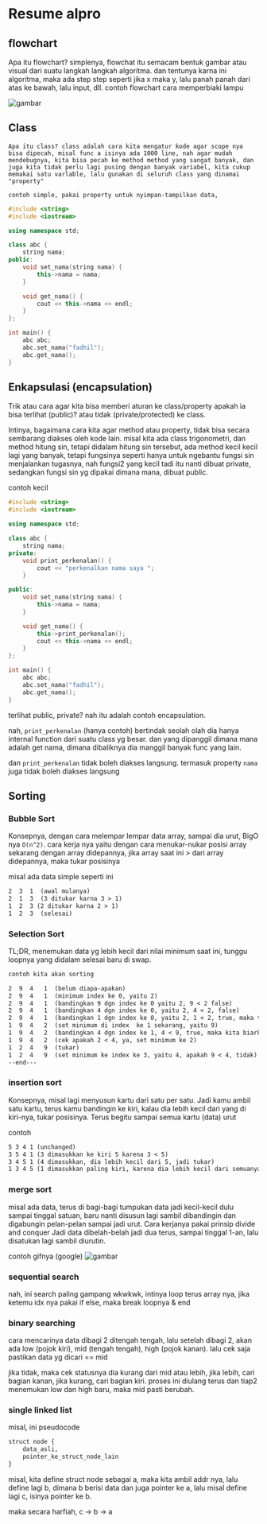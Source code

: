 # Resume alpro

## flowchart
Apa itu flowchart? simplenya, flowchat itu semacam bentuk gambar atau visual dari suatu langkah langkah algoritma. dan tentunya karna ini algoritma, maka ada step step seperti jika x maka y, lalu panah panah dari atas ke bawah, lalu input, dll. contoh flowchart cara memperbiaki lampu

![gambar](/assets/LampFlowchart.svg)

## Class
    Apa itu class? class adalah cara kita mengatur kode agar scope nya bisa dipecah, misal func a isinya ada 1000 line, nah agar mudah mendebugnya, kita bisa pecah ke method method yang sangat banyak, dan juga kita tidak perlu lagi pusing dengan banyak variabel, kita cukup memakai satu varlable, lalu gunakan di seluruh class yang dinamai "property"

    contoh simple, pakai property untuk nyimpan-tampilkan data,

```cpp
#include <string>
#include <iostream>

using namespace std;

class abc {
    string nama;
public:
    void set_nama(string nama) {
        this->nama = nama;
    }

    void get_nama() {
        cout << this->nama << endl;
    }
};

int main() {
    abc abc;
    abc.set_nama("fadhil");
    abc.get_nama();
}
```

## Enkapsulasi (encapsulation)
Trik atau cara agar kita bisa memberi aturan ke class/property apakah ia bisa terlihat (public)? atau tidak (private/protected) ke class.

Intinya, bagaimana cara kita agar method atau property, tidak bisa secara sembarang diakses oleh kode lain. misal kita ada class trigonometri, dan method hitung sin, tetapi didalam hitung sin tersebut, ada method kecil kecil lagi yang banyak, tetapi fungsinya seperti hanya untuk ngebantu fungsi sin menjalankan tugasnya, nah fungsi2 yang kecil tadi itu nanti dibuat private, sedangkan fungsi sin yg dipakai dimana mana, dibuat public.

contoh kecil

```cpp
#include <string>
#include <iostream>

using namespace std;

class abc {
    string nama;
private:
    void print_perkenalan() {
        cout << "perkenalkan nama saya ";
    }

public:
    void set_nama(string nama) {
        this->nama = nama;
    }

    void get_nama() {
        this->print_perkenalan();
        cout << this->nama << endl;
    }
};

int main() {
    abc abc;
    abc.set_nama("fadhil");
    abc.get_nama();
}
```

terlihat public, private? nah itu adalah contoh encapsulation.

nah, `print_perkenalan` (hanya contoh) bertindak seolah olah dia hanya internal function dari suatu class yg besar. dan yang dipanggil dimana mana adalah get nama, dimana dibaliknya dia manggil banyak func yang lain.

dan `print_perkenalan` tidak boleh diakses langsung. termasuk property `nama` juga tidak boleh diakses langsung

## Sorting
### Bubble Sort
Konsepnya, dengan cara melempar lempar data array, sampai dia urut, BigO nya `O(n^2)`. cara kerja nya yaitu dengan cara menukar-nukar posisi array sekarang dengan array didepannya, jika array saat ini > dari array didepannya, maka tukar posisinya

misal ada data simple seperti ini

```txt
2  3  1  (awal mulanya)
2  1  3  (3 ditukar karna 3 > 1)
1  2  3 (2 ditukar karna 2 > 1)
1  2  3  (selesai)
```

### Selection Sort

TL;DR, menemukan data yg lebih kecil dari nilai minimum saat ini, tunggu loopnya yang didalam selesai baru di swap.
```txt
contoh kita akan sorting

2  9  4   1  (belum diapa-apakan)
2  9  4   1  (minimum index ke 0, yaitu 2)
2  9  4   1  (bandingkan 9 dgn index ke 0 yaitu 2, 9 < 2 false)
2  9  4   1  (bandingkan 4 dgn index ke 0, yaitu 2, 4 < 2, false)
2  9  4   1  (bandingkan 1 dgn index ke 0, yaitu 2, 1 < 2, true, maka tukar)
1  9  4   2  (set minimum di index  ke 1 sekarang, yaitu 9)
1  9  4   2  (bandingkan 4 dgn index ke 1, 4 < 9, true, maka kita biarkan karna loop belum selesai, tapi set minimum ke 4)
1  9  4   2  (cek apakah 2 < 4, ya, set minimum ke 2)
1  2  4   9  (tukar)
1  2  4   9  (set minimum ke index ke 3, yaitu 4, apakah 9 < 4, tidak)
--end---
```

### insertion sort
Konsepnya, misal lagi menyusun kartu dari satu per satu. Jadi kamu ambil satu kartu, terus kamu bandingin ke kiri, kalau dia lebih kecil dari yang di kiri-nya, tukar posisinya. Terus begitu sampai semua kartu (data) urut

contoh
```txt
5 3 4 1 (unchanged)
3 5 4 1 (3 dimasukkan ke kiri 5 karena 3 < 5)
3 4 5 1 (4 dimasukkan, dia lebih kecil dari 5, jadi tukar)
1 3 4 5 (1 dimasukkan paling kiri, karena dia lebih kecil dari semuanya)
```


### merge sort
misal ada data, terus di bagi-bagi tumpukan data jadi kecil-kecil dulu sampai tinggal satuan, baru nanti disusun lagi sambil dibandingin dan digabungin pelan-pelan sampai jadi urut.
Cara kerjanya pakai prinsip divide and conquer
Jadi data dibelah-belah jadi dua terus, sampai tinggal 1-an, lalu disatukan lagi sambil diurutin.

contoh gifnya (google)
![gambar](https://www.lavivienpost.net/wp-content/uploads/2022/02/merge-sort-400.gif)

### sequential search
nah, ini search paling gampang wkwkwk, intinya loop terus array nya, jika ketemu idx nya pakai if else, maka break loopnya & end

### binary searching
cara mencarinya data dibagi 2 ditengah tengah, lalu setelah dibagi 2, akan ada low (pojok kiri), mid (tengah tengah), high (pojok kanan). lalu cek saja pastikan data yg dicari == mid

jika tidak, maka cek statusnya dia kurang dari mid atau lebih, jika lebih, cari bagian kanan, jika kurang, cari bagian kiri. proses ini diulang terus dan tiap2 menemukan low dan high baru, maka mid pasti berubah.

### single linked list
misal, ini pseudocode

```txt
struct node {
    data_asli,
    pointer_ke_struct_node_lain
}
```

misal, kita define struct node sebagai a, maka kita ambil addr nya, lalu define lagi b, dimana b berisi data dan juga pointer ke a, lalu misal define lagi c, isinya pointer ke b.

maka secara harfiah, c -> b -> a 